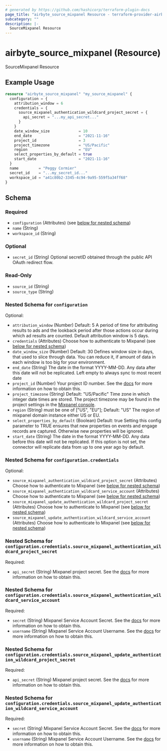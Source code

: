 ```yaml
---
# generated by https://github.com/hashicorp/terraform-plugin-docs
page_title: "airbyte_source_mixpanel Resource - terraform-provider-airbyte"
subcategory: ""
description: |-
  SourceMixpanel Resource
---
```


# airbyte_source_mixpanel (Resource)

SourceMixpanel Resource

## Example Usage

```terraform
resource "airbyte_source_mixpanel" "my_source_mixpanel" {
  configuration = {
    attribution_window = 6
    credentials = {
      source_mixpanel_authentication_wildcard_project_secret = {
        api_secret = "...my_api_secret..."
      }
    }
    date_window_size             = 10
    end_date                     = "2021-11-16"
    project_id                   = 3
    project_timezone             = "US/Pacific"
    region                       = "EU"
    select_properties_by_default = true
    start_date                   = "2021-11-16"
  }
  name         = "Peggy Cormier"
  secret_id    = "...my_secret_id..."
  workspace_id = "a41c80b2-3345-4c94-9a95-559f5a34ff68"
}
```

<!-- schema generated by tfplugindocs -->
## Schema

### Required

- `configuration` (Attributes) (see [below for nested schema](#nestedatt--configuration))
- `name` (String)
- `workspace_id` (String)

### Optional

- `secret_id` (String) Optional secretID obtained through the public API OAuth redirect flow.

### Read-Only

- `source_id` (String)
- `source_type` (String)

<a id="nestedatt--configuration"></a>
### Nested Schema for `configuration`

Optional:

- `attribution_window` (Number) Default: 5
 A period of time for attributing results to ads and the lookback period after those actions occur during which ad results are counted. Default attribution window is 5 days.
- `credentials` (Attributes) Choose how to authenticate to Mixpanel (see [below for nested schema](#nestedatt--configuration--credentials))
- `date_window_size` (Number) Default: 30
Defines window size in days, that used to slice through data. You can reduce it, if amount of data in each window is too big for your environment.
- `end_date` (String) The date in the format YYYY-MM-DD. Any data after this date will not be replicated. Left empty to always sync to most recent date
- `project_id` (Number) Your project ID number. See the <a href="https://help.mixpanel.com/hc/en-us/articles/115004490503-Project-Settings#project-id">docs</a> for more information on how to obtain this.
- `project_timezone` (String) Default: "US/Pacific"
Time zone in which integer date times are stored. The project timezone may be found in the project settings in the <a href="https://help.mixpanel.com/hc/en-us/articles/115004547203-Manage-Timezones-for-Projects-in-Mixpanel">Mixpanel console</a>.
- `region` (String) must be one of ["US", "EU"]; Default: "US"
The region of mixpanel domain instance either US or EU.
- `select_properties_by_default` (Boolean) Default: true
Setting this config parameter to TRUE ensures that new properties on events and engage records are captured. Otherwise new properties will be ignored.
- `start_date` (String) The date in the format YYYY-MM-DD. Any data before this date will not be replicated. If this option is not set, the connector will replicate data from up to one year ago by default.

<a id="nestedatt--configuration--credentials"></a>
### Nested Schema for `configuration.credentials`

Optional:

- `source_mixpanel_authentication_wildcard_project_secret` (Attributes) Choose how to authenticate to Mixpanel (see [below for nested schema](#nestedatt--configuration--credentials--source_mixpanel_authentication_wildcard_project_secret))
- `source_mixpanel_authentication_wildcard_service_account` (Attributes) Choose how to authenticate to Mixpanel (see [below for nested schema](#nestedatt--configuration--credentials--source_mixpanel_authentication_wildcard_service_account))
- `source_mixpanel_update_authentication_wildcard_project_secret` (Attributes) Choose how to authenticate to Mixpanel (see [below for nested schema](#nestedatt--configuration--credentials--source_mixpanel_update_authentication_wildcard_project_secret))
- `source_mixpanel_update_authentication_wildcard_service_account` (Attributes) Choose how to authenticate to Mixpanel (see [below for nested schema](#nestedatt--configuration--credentials--source_mixpanel_update_authentication_wildcard_service_account))

<a id="nestedatt--configuration--credentials--source_mixpanel_authentication_wildcard_project_secret"></a>
### Nested Schema for `configuration.credentials.source_mixpanel_authentication_wildcard_project_secret`

Required:

- `api_secret` (String) Mixpanel project secret. See the <a href="https://developer.mixpanel.com/reference/project-secret#managing-a-projects-secret">docs</a> for more information on how to obtain this.


<a id="nestedatt--configuration--credentials--source_mixpanel_authentication_wildcard_service_account"></a>
### Nested Schema for `configuration.credentials.source_mixpanel_authentication_wildcard_service_account`

Required:

- `secret` (String) Mixpanel Service Account Secret. See the <a href="https://developer.mixpanel.com/reference/service-accounts">docs</a> for more information on how to obtain this.
- `username` (String) Mixpanel Service Account Username. See the <a href="https://developer.mixpanel.com/reference/service-accounts">docs</a> for more information on how to obtain this.


<a id="nestedatt--configuration--credentials--source_mixpanel_update_authentication_wildcard_project_secret"></a>
### Nested Schema for `configuration.credentials.source_mixpanel_update_authentication_wildcard_project_secret`

Required:

- `api_secret` (String) Mixpanel project secret. See the <a href="https://developer.mixpanel.com/reference/project-secret#managing-a-projects-secret">docs</a> for more information on how to obtain this.


<a id="nestedatt--configuration--credentials--source_mixpanel_update_authentication_wildcard_service_account"></a>
### Nested Schema for `configuration.credentials.source_mixpanel_update_authentication_wildcard_service_account`

Required:

- `secret` (String) Mixpanel Service Account Secret. See the <a href="https://developer.mixpanel.com/reference/service-accounts">docs</a> for more information on how to obtain this.
- `username` (String) Mixpanel Service Account Username. See the <a href="https://developer.mixpanel.com/reference/service-accounts">docs</a> for more information on how to obtain this.


